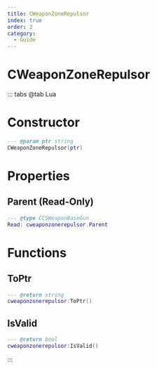 ```yaml
---
title: CWeaponZoneRepulsor
index: true
order: 2
category:
  - Guide
---
```


# CWeaponZoneRepulsor

::: tabs
@tab Lua
# Constructor
```lua
--- @param ptr string
CWeaponZoneRepulsor(ptr)
```
# Properties
## Parent (Read-Only)
```lua
--- @type CCSWeaponBaseGun
Read: cweaponzonerepulsor.Parent
```
# Functions
## ToPtr
```lua
--- @return string
cweaponzonerepulsor:ToPtr()
```
## IsValid
```lua
--- @return bool
cweaponzonerepulsor:IsValid()
```

:::